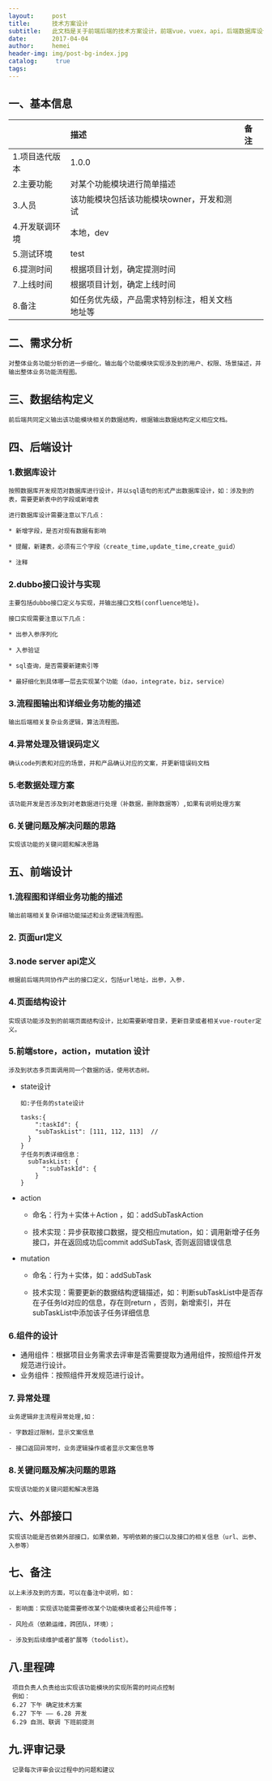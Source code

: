 ```yaml
---
layout:     post
title:      技术方案设计
subtitle:   此文档是关于前端后端的技术方案设计，前端vue，vuex，api，后端数据库设计，表结构，字段等。
date:       2017-04-04
author:     hemei
header-img: img/post-bg-index.jpg
catalog: 	 true
tags:
---
```


## 一、基本信息

|  | 描述 |  备注 |
|:------------------ | :-------------------| :----------|
| 1.项目迭代版本 | 1.0.0 |  |
| 2.主要功能 | 对某个功能模块进行简单描述|  |
| 3.人员 | 该功能模块包括该功能模块owner，开发和测试|  |
| 4.开发联调环境| 本地，dev|  |
| 5.测试环境 | test|  |
| 6.提测时间	 | 根据项目计划，确定提测时间	|  |
| 7.上线时间	 | 根据项目计划，确定上线时间	|  |
| 8.备注	 | 如任务优先级，产品需求特别标注，相关文档地址等|  |

## 二、需求分析
    对整体业务功能分析的进一步细化，输出每个功能模块实现涉及到的用户、权限、场景描述，并输出整体业务功能流程图。

## 三、数据结构定义

    前后端共同定义输出该功能模块相关的数据结构，根据输出数据结构定义相应文档。

## 四、后端设计

### 1.数据库设计
    按照数据库开发规范对数据库进行设计，并以sql语句的形式产出数据库设计，如：涉及到的表，需要更新表中的字段或新增表

    进行数据库设计需要注意以下几点：

    * 新增字段，是否对现有数据有影响

    * 提醒，新建表，必须有三个字段（create_time,update_time,create_guid）

    * 注释

### 2.dubbo接口设计与实现
    主要包括dubbo接口定义与实现，并输出接口文档(confluence地址)。

    接口实现需要注意以下几点：

    * 出参入参序列化

    * 入参验证

    * sql查询，是否需要新建索引等

    * 最好细化到具体哪一层去实现某个功能（dao，integrate，biz，service）

### 3.流程图输出和详细业务功能的描述
    输出后端相关复杂业务逻辑，算法流程图。  

### 4.异常处理及错误码定义
    确认code列表和对应的场景，并和产品确认对应的文案，并更新错误码文档

### 5.老数据处理方案
    该功能开发是否涉及到对老数据进行处理（补数据，删除数据等）,如果有说明处理方案

### 6.关键问题及解决问题的思路
    实现该功能的关键问题和解决思路

## 五、前端设计

### 1.流程图和详细业务功能的描述
    输出前端相关复杂详细功能描述和业务逻辑流程图。 

### 2. 页面url定义

### 3.node server api定义

    根据前后端共同协作产出的接口定义，包括url地址，出参，入参.

### 4.页面结构设计

    实现该功能涉及到的前端页面结构设计，比如需要新增目录，更新目录或者相关vue-router定义。

### 5.前端store，action，mutation 设计
    涉及到状态多页面调用同一个数据的话，使用状态树。

  * state设计

        如:子任务的state设计

        tasks:{
            ":taskId": {
            "subTaskList": [111, 112, 113]  //
          }
        }
        子任务列表详细信息：
          subTaskList: {  
              ":subTaskId": {
            }
        }

  * action

      * 命名：行为＋实体＋Action ，如：addSubTaskAction

      * 技术实现：异步获取接口数据，提交相应mutation，如：调用新增子任务接口，并在返回成功后commit  addSubTask, 否则返回错误信息

  * mutation

    * 命名：行为＋实体，如：addSubTask

    * 技术实现：需要更新的数据结构逻辑描述，如：判断subTaskList中是否存在子任务Id对应的信息，存在则return ，否则，新增索引，并在subTaskList中添加该子任务详细信息

### 6.组件的设计

  * 通用组件：根据项目业务需求去评审是否需要提取为通用组件，按照组件开发规范进行设计。
  * 业务组件：按照组件开发规范进行设计。

### 7. 异常处理
    业务逻辑非主流程异常处理,如：

    - 字数超过限制，显示文案信息

    - 接口返回异常时，业务逻辑操作或者显示文案信息等

### 8.关键问题及解决问题的思路

    实现该功能的关键问题和解决思路

## 六、外部接口
    实现该功能是否依赖外部接口，如果依赖，写明依赖的接口以及接口的相关信息（url、出参、入参等）

## 七、备注
    以上未涉及到的方面，可以在备注中说明，如：

    - 影响面：实现该功能需要修改某个功能模块或者公共组件等；
    
    - 风险点（依赖运维，跨团队，环境）；

    - 涉及到后续维护或者扩展等（todolist）。

## 八.里程碑
     项目负责人负责给出实现该功能模块的实现所需的时间点控制
     例如：
     6.27 下午 确定技术方案
     6.27 下午 —— 6.28 开发
     6.29 自测、联调 下班前提测
     
## 九.评审记录     
     记录每次评审会议过程中的问题和建议